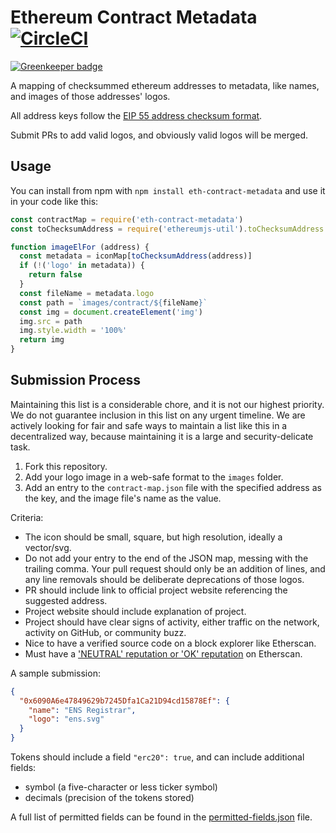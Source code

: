 # Ethereum Contract Metadata [![CircleCI](https://circleci.com/gh/MetaMask/eth-contract-metadata.svg?style=svg)](https://circleci.com/gh/MetaMask/eth-contract-metadata)

[![Greenkeeper badge](https://badges.greenkeeper.io/MetaMask/eth-contract-metadata.svg)](https://greenkeeper.io/)

A mapping of checksummed ethereum addresses to metadata, like names, and images of those addresses' logos.

All address keys follow the [EIP 55 address checksum format](https://github.com/ethereum/EIPs/issues/55).

Submit PRs to add valid logos, and obviously valid logos will be merged.

## Usage

You can install from npm with `npm install eth-contract-metadata` and use it in your code like this:

```javascript
const contractMap = require('eth-contract-metadata')
const toChecksumAddress = require('ethereumjs-util').toChecksumAddress

function imageElFor (address) {
  const metadata = iconMap[toChecksumAddress(address)]
  if (!('logo' in metadata)) {
    return false
  }
  const fileName = metadata.logo
  const path = `images/contract/${fileName}`
  const img = document.createElement('img')
  img.src = path
  img.style.width = '100%'
  return img
}
```

## Submission Process

Maintaining this list is a considerable chore, and it is not our highest priority. We do not guarantee inclusion in this list on any urgent timeline. We are actively looking for fair and safe ways to maintain a list like this in a decentralized way, because maintaining it is a large and security-delicate task.

1. Fork this repository.
2. Add your logo image in a web-safe format to the `images` folder.
3. Add an entry to the `contract-map.json` file with the specified address as the key, and the image file's name as the value.

Criteria:
- The icon should be small, square, but high resolution, ideally a vector/svg.
- Do not add your entry to the end of the JSON map, messing with the trailing comma. Your pull request should only be an addition of lines, and any line removals should be deliberate deprecations of those logos.
- PR should include link to official project website referencing the suggested address.
- Project website should include explanation of project.
- Project should have clear signs of activity, either traffic on the network, activity on GitHub, or community buzz.
- Nice to have a verified source code on a block explorer like Etherscan.
- Must have a ['NEUTRAL' reputation or 'OK' reputation](https://etherscancom.freshdesk.com/support/solutions/articles/35000022146-etherscan-token-reputation-system) on Etherscan.

A sample submission:

```json
{
  "0x6090A6e47849629b7245Dfa1Ca21D94cd15878Ef": {
    "name": "ENS Registrar",
    "logo": "ens.svg"
  }
}
```

Tokens should include a field `"erc20": true`, and can include additional fields:

- symbol (a five-character or less ticker symbol)
- decimals (precision of the tokens stored)

A full list of permitted fields can be found in the [permitted-fields.json](./permitted-fields.json) file.

